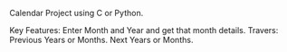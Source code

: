 Calendar Project using C or Python.

Key Features:
    Enter Month and Year and get that month details.
    Travers:
      Previous Years or Months.
      Next Years or Months.

